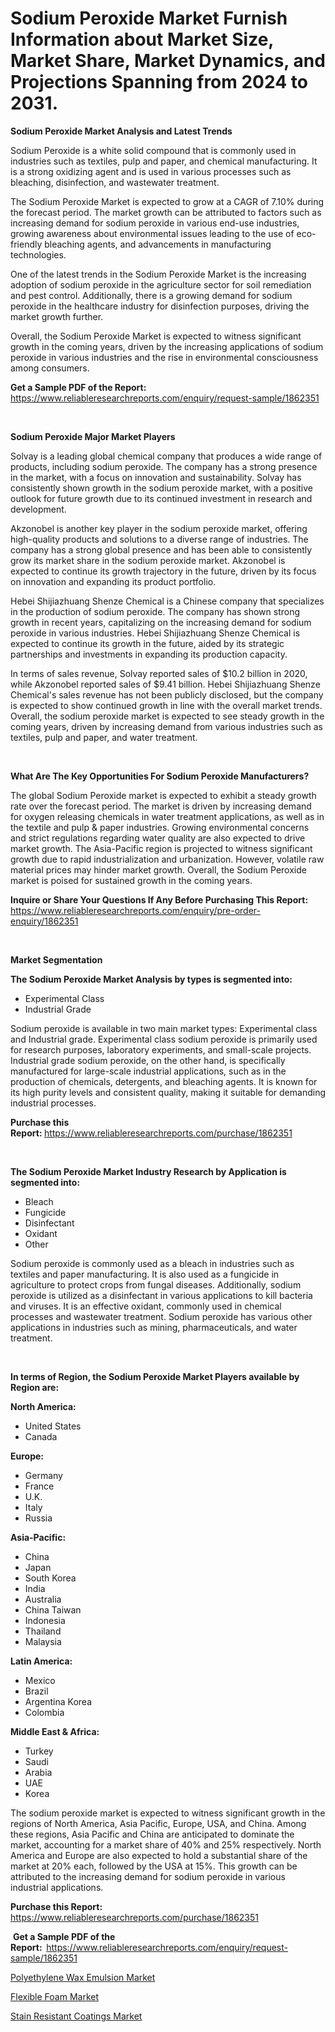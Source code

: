 <p><h1>Sodium Peroxide Market Furnish Information about Market Size, Market Share, Market Dynamics, and Projections Spanning from 2024 to 2031.</h1></p><p><strong>Sodium Peroxide Market Analysis and Latest Trends</strong></p>
<p><p>Sodium Peroxide is a white solid compound that is commonly used in industries such as textiles, pulp and paper, and chemical manufacturing. It is a strong oxidizing agent and is used in various processes such as bleaching, disinfection, and wastewater treatment.</p><p>The Sodium Peroxide Market is expected to grow at a CAGR of 7.10% during the forecast period. The market growth can be attributed to factors such as increasing demand for sodium peroxide in various end-use industries, growing awareness about environmental issues leading to the use of eco-friendly bleaching agents, and advancements in manufacturing technologies.</p><p>One of the latest trends in the Sodium Peroxide Market is the increasing adoption of sodium peroxide in the agriculture sector for soil remediation and pest control. Additionally, there is a growing demand for sodium peroxide in the healthcare industry for disinfection purposes, driving the market growth further.</p><p>Overall, the Sodium Peroxide Market is expected to witness significant growth in the coming years, driven by the increasing applications of sodium peroxide in various industries and the rise in environmental consciousness among consumers.</p></p>
<p><strong>Get a Sample PDF of the Report:&nbsp;</strong> <a href="https://www.reliableresearchreports.com/enquiry/request-sample/1862351">https://www.reliableresearchreports.com/enquiry/request-sample/1862351</a></p>
<p>&nbsp;</p>
<p><strong>Sodium Peroxide Major Market Players</strong></p>
<p><p>Solvay is a leading global chemical company that produces a wide range of products, including sodium peroxide. The company has a strong presence in the market, with a focus on innovation and sustainability. Solvay has consistently shown growth in the sodium peroxide market, with a positive outlook for future growth due to its continued investment in research and development.</p><p>Akzonobel is another key player in the sodium peroxide market, offering high-quality products and solutions to a diverse range of industries. The company has a strong global presence and has been able to consistently grow its market share in the sodium peroxide market. Akzonobel is expected to continue its growth trajectory in the future, driven by its focus on innovation and expanding its product portfolio.</p><p>Hebei Shijiazhuang Shenze Chemical is a Chinese company that specializes in the production of sodium peroxide. The company has shown strong growth in recent years, capitalizing on the increasing demand for sodium peroxide in various industries. Hebei Shijiazhuang Shenze Chemical is expected to continue its growth in the future, aided by its strategic partnerships and investments in expanding its production capacity.</p><p>In terms of sales revenue, Solvay reported sales of $10.2 billion in 2020, while Akzonobel reported sales of $9.41 billion. Hebei Shijiazhuang Shenze Chemical's sales revenue has not been publicly disclosed, but the company is expected to show continued growth in line with the overall market trends. Overall, the sodium peroxide market is expected to see steady growth in the coming years, driven by increasing demand from various industries such as textiles, pulp and paper, and water treatment.</p></p>
<p>&nbsp;</p>
<p><strong>What Are The Key Opportunities For Sodium Peroxide Manufacturers?</strong></p>
<p><p>The global Sodium Peroxide market is expected to exhibit a steady growth rate over the forecast period. The market is driven by increasing demand for oxygen releasing chemicals in water treatment applications, as well as in the textile and pulp & paper industries. Growing environmental concerns and strict regulations regarding water quality are also expected to drive market growth. The Asia-Pacific region is projected to witness significant growth due to rapid industrialization and urbanization. However, volatile raw material prices may hinder market growth. Overall, the Sodium Peroxide market is poised for sustained growth in the coming years.</p></p>
<p><strong>Inquire or Share Your Questions If Any Before Purchasing This Report:</strong> <a href="https://www.reliableresearchreports.com/enquiry/pre-order-enquiry/1862351">https://www.reliableresearchreports.com/enquiry/pre-order-enquiry/1862351</a></p>
<p>&nbsp;</p>
<p><strong>Market Segmentation</strong></p>
<p><strong>The Sodium Peroxide Market Analysis by types is segmented into:</strong></p>
<p><ul><li>Experimental Class</li><li>Industrial Grade</li></ul></p>
<p><p>Sodium peroxide is available in two main market types: Experimental class and Industrial grade. Experimental class sodium peroxide is primarily used for research purposes, laboratory experiments, and small-scale projects. Industrial grade sodium peroxide, on the other hand, is specifically manufactured for large-scale industrial applications, such as in the production of chemicals, detergents, and bleaching agents. It is known for its high purity levels and consistent quality, making it suitable for demanding industrial processes.</p></p>
<p><strong>Purchase this Report:&nbsp;</strong><a href="https://www.reliableresearchreports.com/purchase/1862351">https://www.reliableresearchreports.com/purchase/1862351</a></p>
<p>&nbsp;</p>
<p><strong>The Sodium Peroxide Market Industry Research by Application is segmented into:</strong></p>
<p><ul><li>Bleach</li><li>Fungicide</li><li>Disinfectant</li><li>Oxidant</li><li>Other</li></ul></p>
<p><p>Sodium peroxide is commonly used as a bleach in industries such as textiles and paper manufacturing. It is also used as a fungicide in agriculture to protect crops from fungal diseases. Additionally, sodium peroxide is utilized as a disinfectant in various applications to kill bacteria and viruses. It is an effective oxidant, commonly used in chemical processes and wastewater treatment. Sodium peroxide has various other applications in industries such as mining, pharmaceuticals, and water treatment.</p></p>
<p>&nbsp;</p>
<p><strong>In terms of Region, the Sodium Peroxide Market Players available by Region are:</strong></p>
<p>
    <p> <strong> North America: </strong>
        <ul>
            <li>United States</li>
            <li>Canada</li>
        </ul>
        </p> 
    <p> <strong> Europe: </strong>
        <ul>
            <li>Germany</li>
            <li>France</li>
            <li>U.K.</li>
            <li>Italy</li>
            <li>Russia</li>
        </ul>
        </p> 
    <p> <strong> Asia-Pacific: </strong>
        <ul>
            <li>China</li>
            <li>Japan</li>
            <li>South Korea</li>
            <li>India</li>
            <li>Australia</li>
            <li>China Taiwan</li>
            <li>Indonesia</li>
            <li>Thailand</li>
            <li>Malaysia</li>
        </ul>
        </p> 
    <p> <strong> Latin America: </strong>
        <ul>
            <li>Mexico</li>
            <li>Brazil</li>
            <li>Argentina Korea</li>
            <li>Colombia</li>
        </ul>
        </p> 
    <p> <strong> Middle East & Africa: </strong>
        <ul>
            <li>Turkey</li>
            <li>Saudi</li>
            <li>Arabia</li>
            <li>UAE</li>
            <li>Korea</li>
        </ul>
    </p>
    </p>
<p><p>The sodium peroxide market is expected to witness significant growth in the regions of North America, Asia Pacific, Europe, USA, and China. Among these regions, Asia Pacific and China are anticipated to dominate the market, accounting for a market share of 40% and 25% respectively. North America and Europe are also expected to hold a substantial share of the market at 20% each, followed by the USA at 15%. This growth can be attributed to the increasing demand for sodium peroxide in various industrial applications.</p></p>
<p><strong>Purchase this Report: </strong><a href="https://www.reliableresearchreports.com/purchase/1862351">https://www.reliableresearchreports.com/purchase/1862351</a></p>
<p>&nbsp;<strong>Get a Sample PDF of the Report:&nbsp;&nbsp;</strong><a href="https://www.reliableresearchreports.com/enquiry/request-sample/1862351">https://www.reliableresearchreports.com/enquiry/request-sample/1862351</a></p>
<p><strong></strong></p>
<p><p><a href="https://github.com/kosella/Market-Research-Report-List-2/blob/main/polyethylene-wax-emulsion-market.md">Polyethylene Wax Emulsion Market</a></p><p><a href="https://github.com/singletonthaxterkelliehr2df/Market-Research-Report-List-1/blob/main/flexible-foam-market.md">Flexible Foam Market</a></p><p><a href="https://github.com/kufem1/Market-Research-Report-List-1/blob/main/stain-resistant-coatings-market.md">Stain Resistant Coatings Market</a></p></p>
